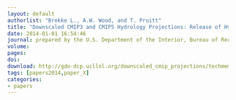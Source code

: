 ```yaml
---
layout: default
authorlist: "Brekke L., A.W. Wood, and T. Pruitt"
title: "Downscaled CMIP3 and CMIP5 Hydrology Projections: Release of Hydrology Projections, Comparison with Preceding Information, and Summary of User Needs"
date: 2014-01-01 16:54:46
journal: prepared by the U.S. Department of the Interior, Bureau of Reclamation, Technical Service Center, Denver, Colorado
volume: 
pages: 
doi: 
download: http://gdo-dcp.ucllnl.org/downscaled_cmip_projections/techmemo/BCSD5HydrologyMemo.pdf
tags: [papers2014,paper_X]
categories:
- papers
---
```


